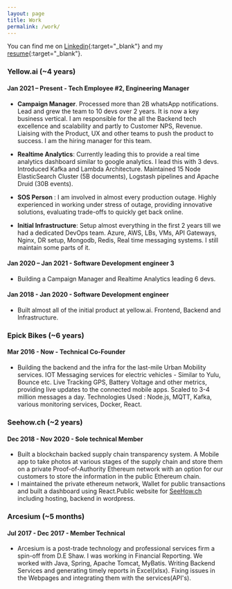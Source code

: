 ```yaml
---
layout: page
title: Work
permalink: /work/
---
```


You can find me on [Linkedin](https://www.linkedin.com/in/sachingovind/){:target="_blank"} and my [resume](/assets/docs/resume.pdf){:target="_blank"}.
### Yellow.ai (~4 years)

#### Jan 2021 – Present - Tech Employee #2, Engineering Manager
- **Campaign Manager**. Processed more than 2B whatsApp notifications. Lead and grew the team to 10 devs over 2 years. It is now a key business vertical. I am responsible for the all the Backend tech excellence and scalability and partly to Customer NPS, Revenue. Liaising with the Product, UX and other teams to push the product to success.
I am the hiring manager for this team.

- **Realtime Analytics**: Currently leading this to provide a real time analytics dashboard
similar to google analytics. I lead this with 3 devs. Introduced Kafka and
Lambda Architecture. Maintained 15 Node ElasticSearch Cluster (5B
documents), Logstash pipelines and Apache Druid (30B events).

- **SOS Person** : I am involved in almost every production outage. Highly
  experienced in working under stress of outage, providing innovative solutions,
  evaluating trade-offs to quickly get back online.

- **Initial Infrastructure**: Setup almost everything in the first 2 years till we had a
  dedicated DevOps team. Azure, AWS, LBs, VMs, API Gateways, Nginx, DR
  setup, Mongodb, Redis, Real time messaging systems. I still maintain some parts of it.

#### Jan 2020 – Jan 2021 - Software Development engineer 3
- Building a Campaign Manager and Realtime Analytics leading 6 devs.

#### Jan 2018 - Jan 2020 - Software Development engineer
- Built almost all of the initial product at yellow.ai. Frontend, Backend and Infrastructure.

### Epick Bikes (~6 years)
#### Mar 2016 - Now - Technical Co-Founder
- Building the backend and the infra for the last-mile Urban Mobility services. IOT Messaging services for electric vehicles - Similar to Yulu, Bounce etc. Live Tracking GPS, Battery Voltage and other metrics, providing live updates to the connected mobile apps. Scaled to 3-4 million messages a day.
Technologies Used : Node.js, MQTT, Kafka, various monitoring services, Docker, React.

### Seehow.ch (~2 years)
#### Dec 2018 - Nov 2020 - Sole technical Member

- Built a blockchain backed supply chain transparency system. A Mobile app to take photos at various stages of the supply chain and store them on a private Proof-of-Authority Ethereum network with an option for our customers to store the information in the public Ethereum chain.
- I maintained the private ethereum network, Wallet for public transactions and built a dashboard using React.Public website for [SeeHow.ch](https://seehow.ch/) including hosting, backend in wordpress.

### Arcesium (~5 months)
#### Jul 2017 - Dec 2017 - Member Technical
- Arcesium is a post-trade technology and professional services firm a spin-off from D.E Shaw. I was working in Financial Reporting. We worked with Java, Spring, Apache Tomcat, MyBatis. Writing Backend Services and generating timely reports in Excel(xlsx). Fixing issues in the Webpages and integrating them with the services(API's).